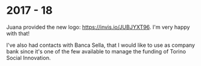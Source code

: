 # 2017 - 18

Juana provided the new logo: https://invis.io/JUBJYXT96. I'm very happy with that!

I've also had contacts with Banca Sella, that I would like to use as company bank since it's one of the few available to manage the funding of Torino Social Innovation.